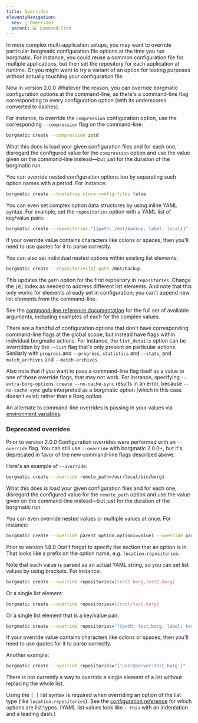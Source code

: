 ```yaml
---
title: Overrides
eleventyNavigation:
  key: 🔄 Overrides
  parent: 💻 Command-line
---
```

In more complex multi-application setups, you may want to override particular
borgmatic configuration file options at the time you run borgmatic. For
instance, you could reuse a common configuration file for multiple
applications, but then set the repository for each application at runtime. Or
you might want to try a variant of an option for testing purposes without
actually touching your configuration file.

<span class="minilink minilink-addedin">New in version 2.0.0</span>
Whatever the reason, you can override borgmatic configuration options at the
command-line, as there's a command-line flag corresponding to every
configuration option (with its underscores converted to dashes).

For instance, to override the `compression` configuration option, use the
corresponding `--compression` flag on the command-line:

```bash
borgmatic create --compression zstd
```

What this does is load your given configuration files and for each one, disregard
the configured value for the `compression` option and use the value given on the
command-line instead—but just for the duration of the borgmatic run.

You can override nested configuration options too by separating such option
names with a period. For instance:

```bash
borgmatic create --bootstrap.store-config-files false
```

You can even set complex option data structures by using inline YAML syntax. For
example, set the `repositories` option with a YAML list of key/value pairs:

```bash
borgmatic create --repositories "[{path: /mnt/backup, label: local}]"
```

If your override value contains characters like colons or spaces, then you'll
need to use quotes for it to parse correctly.

You can also set individual nested options within existing list elements:

```bash
borgmatic create --repositories[0].path /mnt/backup
```

This updates the `path` option for the first repository in `repositories`.
Change the `[0]` index as needed to address different list elements. And note
that this only works for elements already set in configuration; you can't append
new list elements from the command-line.

See the [command-line reference
documentation](https://torsion.org/borgmatic/reference/command-line/) for
the full set of available arguments, including examples of each for the complex
values.

There are a handful of configuration options that don't have corresponding
command-line flags at the global scope, but instead have flags within individual
borgmatic actions. For instance, the `list_details` option can be overridden by
the `--list` flag that's only present on particular actions. Similarly with
`progress` and `--progress`, `statistics` and `--stats`, and `match_archives`
and `--match-archives`.

Also note that if you want to pass a command-line flag itself as a value to one
of these override flags, that may not work. For instance, specifying
`--extra-borg-options.create --no-cache-sync` results in an error, because
`--no-cache-sync` gets interpreted as a borgmatic option (which in this case
doesn't exist) rather than a Borg option.

An alternate to command-line overrides is passing in your values via
[environment
variables](https://torsion.org/borgmatic/how-to/provide-your-passwords/).


### Deprecated overrides

<span class="minilink minilink-addedin">Prior to version 2.0.0</span>
Configuration overrides were performed with an `--override` flag. You can still
use `--override` with borgmatic 2.0.0+, but it's deprecated in favor of the new
command-line flags described above.

Here's an example of `--override`:

```bash
borgmatic create --override remote_path=/usr/local/bin/borg1
```

What this does is load your given configuration files and for each one, disregard
the configured value for the `remote_path` option and use the value given on the
command-line instead—but just for the duration of the borgmatic run.

You can even override nested values or multiple values at once. For instance:

```bash
borgmatic create --override parent_option.option1=value1 --override parent_option.option2=value2
```

<span class="minilink minilink-addedin">Prior to version 1.8.0</span> Don't
forget to specify the section that an option is in. That looks like a prefix
on the option name, e.g. `location.repositories`.

Note that each value is parsed as an actual YAML string, so you can set list
values by using brackets. For instance:

```bash
borgmatic create --override repositories=[test1.borg,test2.borg]
```

Or a single list element:

```bash
borgmatic create --override repositories=[/root/test.borg]
```

Or a single list element that is a key/value pair:

```bash
borgmatic create --override repositories="[{path: test.borg, label: test}]"
```

If your override value contains characters like colons or spaces, then you'll
need to use quotes for it to parse correctly.

Another example:

```bash
borgmatic create --override repositories="['user@server:test.borg']"
```

There is not currently a way to override a single element of a list without
replacing the whole list.

Using the `[ ]` list syntax is required when overriding an option of the list
type (like `location.repositories`). See the [configuration
reference](https://torsion.org/borgmatic/reference/configuration/) for
which options are list types. (YAML list values look like `- this` with an
indentation and a leading dash.)


